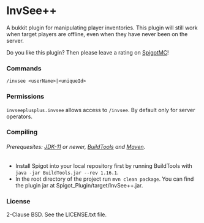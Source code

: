 # InvSee++

A bukkit plugin for manipulating player inventories.
This plugin will still work when target players are offline, even when they have never been on the server.

Do you like this plugin? Then please leave a rating on [SpigotMC](https://www.spigotmc.org/resources/invsee.82342/)!

### Commands
`/invsee <userName>|<uniqueId>`

### Permissions

`invseeplusplus.invsee` allows access to `/invsee`. By default only for server operators.

### Compiling

###### Prerequesites: [JDK-11](https://jdk.java.net/) or newer, [BuildTools](https://www.spigotmc.org/wiki/buildtools/) and [Maven](https://maven.apache.org).

- Install Spigot into your local repository first by running BuildTools with
`java -jar BuildTools.jar --rev 1.16.1`.
- In the root directory of the project run `mvn clean package`.
You can find the plugin jar at Spigot_Plugin/target/InvSee++.jar.

### License
2-Clause BSD. See the LICENSE.txt file.